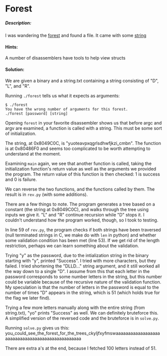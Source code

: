 # Forest

##### Description:
I was wandering the [forest](forest) and found a file. It came with some [string](string.txt)

#### Hints:
A number of disassemblers have tools to help view structs

#### Solution:

We are given a binary and a string.txt containing a string consisting of "D", "L", and "R".

Running `./forest` tells us what it expects as arguments:

```
$ ./forest
You have the wrong number of arguments for this forest.
./forest [password] [string]
```

Opening `forest` in your favorite disassembler shows us that before argc and argv are examined, a function is called with a string. This must be some sort of initialization.

The string, at 0x8049C0C, is "yuoteavpxqgrlsdhwfjkzi_cmbn".
The function is at 0x80486F0 and seems too complicated to be worth attempting to understand at the moment.

Examining `main` again, we see that another function is called, taking the initialization function's return value as well as the arguments we provided the program. The return value of this function is then checked: 1 is success and 0 is failure.

We can reverse the two functions, and the functions called by them. The result is in `rev.py` (with some additions).

There are a few things to note. The program generates a tree based on a constant (the string at 0x8049C0C), and walks through the tree using inputs we give it. "L" and "R" continue recursion while "D" stops it. I couldn't understand how the program worked, though, so I took to testing.

In line 59 of `rev.py`, the program checks if both strings have been traversed (null terminated strings in C, we make do with `len` in python) and whether some validation condition has been met (line 53). If we get rid of the length restriction, perhaps we can learn something about the validation.

Trying "y" as the password, due to the intialization string in the binary starting with "y", printed "Success". I tried with more characters, but they failed. I tried shortening the "DLLD..." string argument, and it still worked all the way down to a single "D".
I assume from this that each letter in the password corresponds to some number letters in the string, but this number could be variable because of the recursive nature of the validation function. My speculation is that the number of letters in the password is equal to the number of times "D" appears in the string, which is 51 (which holds true for the flag we later find).

Trying a few more letters manually along with the entire string (from string.txt), "yo" prints "Success" as well. We can definitely bruteforce this. A simplified version of the reversed code and the bruteforce is in `solve.py`.

Running `solve.py` gives us this:
you_could_see_the_forest_for_the_trees_ckyljfxyfmswaaaaaaaaaaaaaaaaaaaaaaaaaaaaaaaaaaaaaaaaaaaaaaaaa

There are extra a's at the end, because I fetched 100 letters instead of 51.
